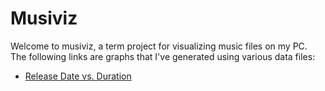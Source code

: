 # Musiviz

Welcome to musiviz, a term project for visualizing music files on my PC. The following
links are graphs that I've generated using various data files:

- [Release Date vs. Duration][1]

[1]: release-date-vs-duration.html